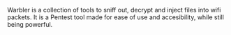 Warbler is a collection of tools to sniff out, decrypt and inject files into wifi packets. It is a Pentest tool made for ease of use and accesibility, while still being powerful.
